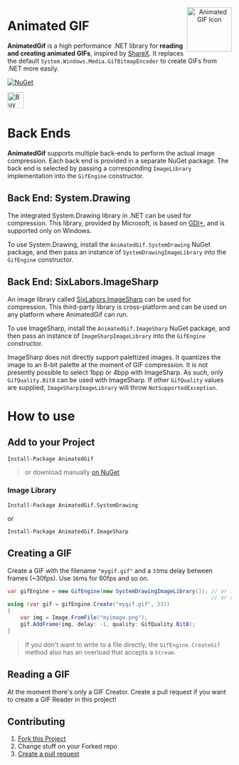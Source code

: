 <p align="center">
    <img align="right" src="https://raw.githubusercontent.com/mrousavy/AnimatedGif/master/AnimatedGif/Icon.ico" alt="Animated GIF Icon" height=100>
    <h1 align="left">Animated GIF</h1>
</p>

**AnimatedGif** is a high performance .NET library for **reading and creating animated GIFs**, inspired by [ShareX](https://github.com/ShareX/ShareX). It replaces the default `System.Windows.Media.GifBitmapEncoder` to create GIFs from .NET more easily.

[![NuGet](https://img.shields.io/nuget/dt/AnimatedGif.svg)](https://www.nuget.org/packages/AnimatedGif/)

<a href='https://ko-fi.com/F1F8CLXG' target='_blank'><img height='36' style='border:0px;height:36px;' src='https://az743702.vo.msecnd.net/cdn/kofi2.png?v=0' border='0' alt='Buy Me a Coffee at ko-fi.com' /></a>

# Back Ends

**AnimatedGif** supports multiple back-ends to perform the actual image compression. Each back end is provided in a separate NuGet package. The back end is selected by passing a corresponding `ImageLibrary` implementation into the `GifEngine` constructor.

## Back End: System.Drawing

The integrated System.Drawing library in .NET can be used for compression. This library, provided by Microsoft, is based on [GDI+](https://learn.microsoft.com/en-us/windows/win32/gdiplus/-gdiplus-gdi-start), and is supported only on Windows.

To use System.Drawing, install the `AnimatedGif.SystemDrawing` NuGet package, and then pass an instance of `SystemDrawingImageLibrary` into the `GifEngine` constructor.

## Back End: SixLabors.ImageSharp

An image library called [SixLabors.ImageSharp](https://github.com/SixLabors/ImageSharp) can be used for compression. This third-party library is cross-platform and can be used on any platform where AnimatedGif can run.

To use ImageSharp, install the `AnimatedGif.ImageSharp` NuGet package, and then pass an instance of `ImageSharpImageLibrary` into the `GifEngine` constructor.

ImageSharp does not directly support palettized images. It quantizes the image to an 8-bit palette at the moment of GIF compression. It is not presently possible to select 1bpp or 4bpp with ImageSharp. As such, only `GifQuality.Bit8` can be used with ImageSharp. If other `GifQuality` values are supplied, `ImageSharpImageLibrary` will throw `NotSupportedException`.

# How to use

## Add to your Project

```nuget
Install-Package AnimatedGif
```

> or download manually [on NuGet](http://www.nuget.org/packages/AnimatedGif/)

### Image Library

```nuget
Install-Package AnimatedGif.SystemDrawing
```

or

```nuget
Install-Package AnimatedGif.ImageSharp
```

## Creating a GIF

Create a GIF with the filename `"mygif.gif"` and a `33`ms delay between frames (~30fps). Use `16`ms for 60fps and so on.

```cs
var gifEngine = new GifEngine(new SystemDrawingImageLibrary()); // or ImageSharpImageLibrary,
                                                                // or any supported implementation
using (var gif = gifEngine.Create("mygif.gif", 33))
{
    var img = Image.FromFile("myimage.png");
    gif.AddFrame(img, delay: -1, quality: GifQuality.Bit8);
}
```

> If you don't want to write to a file directly, the `GifEngine.CreateGif` method also has an overload that accepts a `Stream`.

## Reading a GIF

At the moment there's only a GIF Creator. Create a pull request if you want to create a GIF Reader in this project!

## Contributing

1. [Fork this Project](https://github.com/mrousavy/AnimatedGif/fork)
2. Change stuff on your Forked repo
3. [Create a pull request](https://github.com/mrousavy/AnimatedGif/compare)

